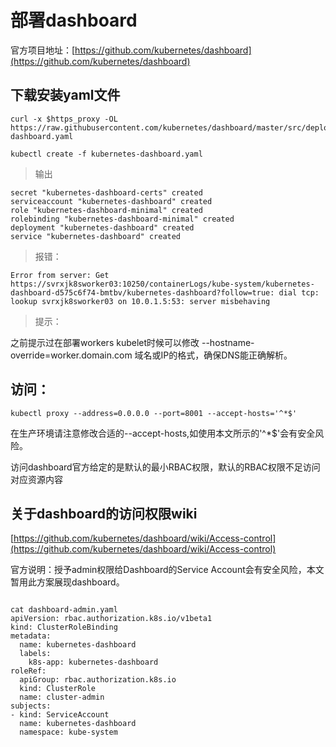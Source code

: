 # 部署dashboard #

官方项目地址：[https://github.com/kubernetes/dashboard](https://github.com/kubernetes/dashboard)


## 下载安装yaml文件 ##

    curl -x $https_proxy -OL https://raw.githubusercontent.com/kubernetes/dashboard/master/src/deploy/recommended/kubernetes-dashboard.yaml
    
    kubectl create -f kubernetes-dashboard.yaml 


> 输出

    secret "kubernetes-dashboard-certs" created
    serviceaccount "kubernetes-dashboard" created
    role "kubernetes-dashboard-minimal" created
    rolebinding "kubernetes-dashboard-minimal" created
    deployment "kubernetes-dashboard" created
    service "kubernetes-dashboard" created


> 报错：

    Error from server: Get https://svrxjk8sworker03:10250/containerLogs/kube-system/kubernetes-dashboard-d575c6f74-bmtbv/kubernetes-dashboard?follow=true: dial tcp: lookup svrxjk8sworker03 on 10.0.1.5:53: server misbehaving

> 提示：

之前提示过在部署workers kubelet时候可以修改 --hostname-override=worker.domain.com  域名或IP的格式，确保DNS能正确解析。

## 访问： ##

    kubectl proxy --address=0.0.0.0 --port=8001 --accept-hosts='^*$'

在生产环境请注意修改合适的--accept-hosts,如使用本文所示的'^*$'会有安全风险。

访问dashboard官方给定的是默认的最小RBAC权限，默认的RBAC权限不足访问对应资源内容



## 关于dashboard的访问权限wiki ##

[https://github.com/kubernetes/dashboard/wiki/Access-control](https://github.com/kubernetes/dashboard/wiki/Access-control)

官方说明：授予admin权限给Dashboard的Service Account会有安全风险，本文暂用此方案展现dashboard。

<pre>
<code>
cat dashboard-admin.yaml 
apiVersion: rbac.authorization.k8s.io/v1beta1
kind: ClusterRoleBinding
metadata:
  name: kubernetes-dashboard
  labels:
    k8s-app: kubernetes-dashboard
roleRef:
  apiGroup: rbac.authorization.k8s.io
  kind: ClusterRole
  name: cluster-admin
subjects:
- kind: ServiceAccount
  name: kubernetes-dashboard
  namespace: kube-system

</code>
</pre> 

